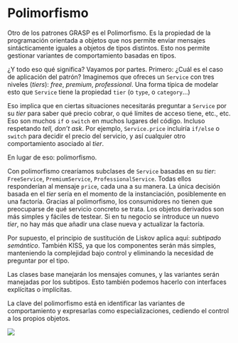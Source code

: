 # Polimorfismo

Otro de los patrones GRASP es el Polimorfismo. Es la propiedad de la programación orientada a objetos que nos permite enviar mensajes sintácticamente iguales a objetos de tipos distintos. Esto nos permite gestionar variantes de comportamiento basadas en tipos.

¿Y todo eso qué significa? Vayamos por partes. Primero: ¿Cuál es el caso de aplicación del patrón? Imaginemos que ofreces un `Service` con tres niveles (_tiers_): _free_, _premium_, _professional_. Una forma típica de modelar esto que `Service` tiene la propiedad `tier` (o `type`, o `category`…)

Eso implica que en ciertas situaciones necesitarás preguntar a `Service` por su _tier_ para saber qué precio cobrar, o qué límites de acceso tiene, etc., etc. Eso son muchos `if` o `switch` en muchos lugares del código. Incluso respetando _tell, don’t ask_. Por ejemplo, `Service.price` incluiría `if/else` o `switch` para decidir el precio del servicio, y así cualquier otro comportamiento asociado al _tier_.

En lugar de eso: polimorfismo.

Con polimorfismo crearíamos subclases de `Service` basadas en su _tier_: `FreeService`, `PremiumService`, `ProfessionalService`. Todas ellos responderían al mensaje `price`, cada una a su manera. La única decisión basada en el _tier_ sería en el momento de la instanciación, posiblemente en una factoría. Gracias al polimorfismo, los consumidores no tienen que preocuparse de qué servicio concreto se trata. Los objetos derivados son más simples y fáciles de testear. Si en tu negocio se introduce un nuevo _tier_, no hay más que añadir una clase nueva y actualizar la factoría.

Por supuesto, el principio de sustitución de Liskov aplica aquí: _subtipado semántico_. También KISS, ya que los componentes serán más simples, manteniendo la complejidad bajo control y eliminando la necesidad de preguntar por el tipo.

Las clases base manejarán los mensajes comunes, y las variantes serán manejadas por los subtipos. Esto también podemos hacerlo con interfaces explícitas o implícitas.

La clave del polimorfismo está en identificar las variantes de comportamiento y expresarlas como especializaciones, cediendo el control a los propios objetos.

![](images/programar-sin-ifs.png)